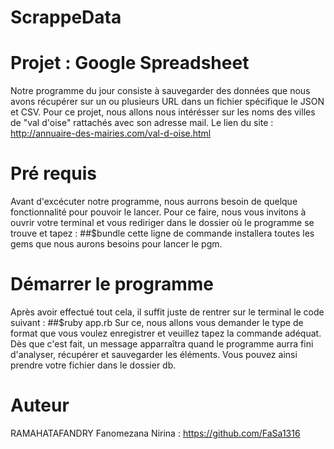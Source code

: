 # ScrappeData
# Projet : Google Spreadsheet
Notre programme du jour consiste à sauvegarder des données que nous avons récupérer sur un ou plusieurs URL dans un fichier spécifique le JSON et CSV. Pour ce projet, nous allons nous intérésser sur les noms des villes de "val d'oise" rattachés avec son adresse mail. Le lien du site : http://annuaire-des-mairies.com/val-d-oise.html 

# Pré requis
Avant d'excécuter notre programme, nous aurrons besoin de quelque fonctionnalité pour pouvoir le lancer. Pour ce faire, nous vous invitons à ouvrir votre terminal et vous rediriger dans le dossier où le programme se trouve et tapez : 
##$bundle
cette ligne de commande installera toutes les gems que nous aurons besoins pour lancer le pgm.

# Démarrer le programme
Après avoir effectué tout cela, il suffit juste de rentrer sur le terminal le code suivant : 
##$ruby app.rb
Sur ce, nous allons vous demander le type de format que vous voulez enregistrer et veuillez tapez la commande adéquat. Dès que c'est fait, un message apparraîtra quand le programme aurra fini d'analyser, récupérer et sauvegarder les éléments.
Vous pouvez ainsi prendre votre fichier dans le dossier db.

# Auteur
RAMAHATAFANDRY Fanomezana Nirina : https://github.com/FaSa1316

